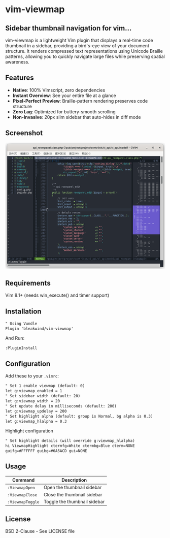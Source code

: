 # vim-viewmap

## Sidebar thumbnail navigation for vim...
vim-viewmap is a lightweight Vim plugin that displays a real-time code thumbnail in a sidebar, providing a bird's-eye view of your document structure. It renders compressed text representations using Unicode Braille patterns, allowing you to quickly navigate large files while preserving spatial awareness.

## Features
- **Native**: 100% Vimscript, zero dependencies
- **Instant Overview**: See your entire file at a glance
- **Pixel-Perfect Preview**: Braille-pattern rendering preserves code structure
- **Zero Lag**: Optimized for buttery-smooth scrolling
- **Non-Invasive**: 20px slim sidebar that auto-hides in diff mode

## Screenshot
![Viewmap Screenshot](https://github.com/bleakwind/vim-viewmap/blob/main/vim-viewmap.png)

## Requirements
Vim 8.1+ (needs win_execute() and timer support)

## Installation
```vim
" Using Vundle
Plugin 'bleakwind/vim-viewmap'
```

And Run:
```vim
:PluginInstall
```

## Configuration
Add these to your `.vimrc`:
```vim
" Set 1 enable viewmap (default: 0)
let g:viewmap_enabled = 1
" Set sidebar width (default: 20)
let g:viewmap_width = 20
" Set update delay in milliseconds (default: 200)
let g:viewmap_updelay = 200
" Set highlight alpha (default: group is Normal, bg alpha is 0.3)
let g:viewmap_hlalpha = 0.3
```

Highlight configuration
```vim
" Set highlight details (will override g:viewmap_hlalpha)
hi ViewmapHighlight ctermfg=White ctermbg=Blue cterm=NONE guifg=#FFFFFF guibg=#6A5ACD gui=NONE
```

## Usage
| Command          | Description                  |
| ---------------- | ---------------------------- |
| `:ViewmapOpen`   | Open the thumbnail sidebar   |
| `:ViewmapClose`  | Close the thumbnail sidebar  |
| `:ViewmapToggle` | Toggle the thumbnail sidebar |

## License
BSD 2-Clause - See LICENSE file
